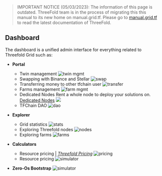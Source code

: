 > IMPORTANT NOTICE (05/03/2023): 
The information of this page is outdated. ThreeFold team is in the process of migrating this this manual to its new home on manual.grid.tf. Please go to [manual.grid.tf](https://manual.grid.tf/) to read the latest documentation of ThreeFold.

## Dashboard
The dashboard is a unified admin interface for everything related to Threefold Grid such as:

- **Portal**
  - Twin management
    ![twin mgmt](img/dashboard_portal_twin.png)
  - Swapping with Binance and Stellar
    ![swap](img/dashboard_swap.png)
  - Transferring money to other tfchain user
    ![transfer](img/dashboard_portal_transfer.png)
  - Farms management
    ![farm mgmt](img/dashboard_portal_farms.png)
  - Dedicated Nodes
    Rent a whole node to deploy your solutions on. [Dedicated Nodes](portal/dashboard_portal_dedicated_nodes.md)
    ![](img/dashboard_dedicated_nodes.png)
  - TFChain DAO
    ![dao](img/dashboard_dao.png)

- **Explorer**
  - Grid statistics
  ![stats](img/dashboard_explorer_statistics.png)
  - Exploring Threefold nodes
  ![nodes](img/dashboard_explorer_nodes.png)
  - Exploring farms
  ![farms](img/dashboard_explorer_farms.png)

- **Calculators**
  - Resource pricing | [*Threefold Pricing*](https://library.threefold.me/info/threefold/#/tfgrid/pricing/threefold__pricing)
  ![pricing](img/dashboard_explorer_resource_pricing.png)
  - Resource pricing 
  ![simulator](img/dashboard_explorer_simulator.png)

- **Zero-Os Bootstrap**
  ![simulator](img/zero-os_bootstrap.png)